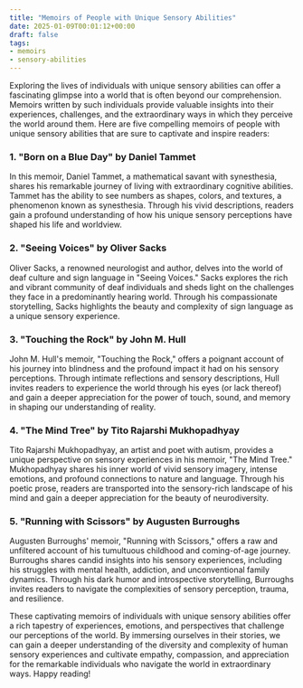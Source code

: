 ```yaml
---
title: "Memoirs of People with Unique Sensory Abilities"
date: 2025-01-09T00:01:12+00:00
draft: false
tags: 
- memoirs
- sensory-abilities
---
```


Exploring the lives of individuals with unique sensory abilities can offer a fascinating glimpse into a world that is often beyond our comprehension. Memoirs written by such individuals provide valuable insights into their experiences, challenges, and the extraordinary ways in which they perceive the world around them. Here are five compelling memoirs of people with unique sensory abilities that are sure to captivate and inspire readers:

### 1. "Born on a Blue Day" by Daniel Tammet

In this memoir, Daniel Tammet, a mathematical savant with synesthesia, shares his remarkable journey of living with extraordinary cognitive abilities. Tammet has the ability to see numbers as shapes, colors, and textures, a phenomenon known as synesthesia. Through his vivid descriptions, readers gain a profound understanding of how his unique sensory perceptions have shaped his life and worldview.

### 2. "Seeing Voices" by Oliver Sacks

Oliver Sacks, a renowned neurologist and author, delves into the world of deaf culture and sign language in "Seeing Voices." Sacks explores the rich and vibrant community of deaf individuals and sheds light on the challenges they face in a predominantly hearing world. Through his compassionate storytelling, Sacks highlights the beauty and complexity of sign language as a unique sensory experience.

### 3. "Touching the Rock" by John M. Hull

John M. Hull's memoir, "Touching the Rock," offers a poignant account of his journey into blindness and the profound impact it had on his sensory perceptions. Through intimate reflections and sensory descriptions, Hull invites readers to experience the world through his eyes (or lack thereof) and gain a deeper appreciation for the power of touch, sound, and memory in shaping our understanding of reality.

### 4. "The Mind Tree" by Tito Rajarshi Mukhopadhyay

Tito Rajarshi Mukhopadhyay, an artist and poet with autism, provides a unique perspective on sensory experiences in his memoir, "The Mind Tree." Mukhopadhyay shares his inner world of vivid sensory imagery, intense emotions, and profound connections to nature and language. Through his poetic prose, readers are transported into the sensory-rich landscape of his mind and gain a deeper appreciation for the beauty of neurodiversity.

### 5. "Running with Scissors" by Augusten Burroughs

Augusten Burroughs' memoir, "Running with Scissors," offers a raw and unfiltered account of his tumultuous childhood and coming-of-age journey. Burroughs shares candid insights into his sensory experiences, including his struggles with mental health, addiction, and unconventional family dynamics. Through his dark humor and introspective storytelling, Burroughs invites readers to navigate the complexities of sensory perception, trauma, and resilience.

These captivating memoirs of individuals with unique sensory abilities offer a rich tapestry of experiences, emotions, and perspectives that challenge our perceptions of the world. By immersing ourselves in their stories, we can gain a deeper understanding of the diversity and complexity of human sensory experiences and cultivate empathy, compassion, and appreciation for the remarkable individuals who navigate the world in extraordinary ways. Happy reading!
